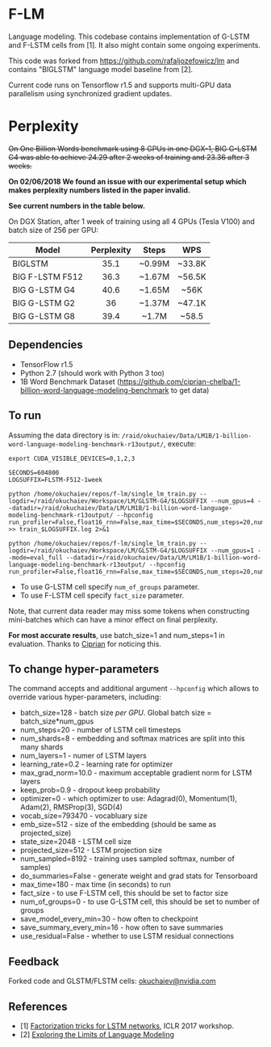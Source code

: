 # F-LM

Language modeling. This codebase contains implementation of G-LSTM and
F-LSTM cells from [1]. It also might contain some ongoing experiments.

This code was forked from https://github.com/rafaljozefowicz/lm and contains "BIGLSTM" language model baseline from [2].

Current code runs on Tensorflow r1.5 and supports multi-GPU data parallelism using synchronized gradient updates.

# Perplexity
~~On One Billion Words benchmark using 8 GPUs in one DGX-1, BIG G-LSTM G4 was able to achieve 24.29 after 2 weeks of training and 23.36 after 3 weeks.~~

__On 02/06/2018 We found an issue with our experimental setup which makes perplexity numbers listed in the paper invalid.__

__See current numbers in the table below.__

On DGX Station, after 1 week of training using all 4 GPUs (Tesla V100) and batch size of 256 per GPU:

| Model           | Perplexity | Steps      | WPS         |
| --------------- | :--------: | :--------: | :---------: |
| BIGLSTM         |  35.1      |    ~0.99M  |  ~33.8K     |
| BIG F-LSTM F512 |  36.3      |    ~1.67M  |  ~56.5K     |
| BIG G-LSTM G4   |  40.6      |    ~1.65M  |  ~56K       |
| BIG G-LSTM G2   |  36        |    ~1.37M  |  ~47.1K     |
| BIG G-LSTM G8   |  39.4      |    ~1.7M   |  ~58.5      |


## Dependencies
* TensorFlow r1.5
* Python 2.7 (should work with Python 3 too)
* 1B Word Benchmark Dataset (https://github.com/ciprian-chelba/1-billion-word-language-modeling-benchmark to get data)

## To run
Assuming the data directory is in: `/raid/okuchaiev/Data/LM1B/1-billion-word-language-modeling-benchmark-r13output/`, execute:

```
export CUDA_VISIBLE_DEVICES=0,1,2,3

SECONDS=604800
LOGSUFFIX=FLSTM-F512-1week

python /home/okuchaiev/repos/f-lm/single_lm_train.py --logdir=/raid/okuchaiev/Workspace/LM/GLSTM-G4/$LOGSUFFIX --num_gpus=4 --datadir=/raid/okuchaiev/Data/LM/LM1B/1-billion-word-language-modeling-benchmark-r13output/ --hpconfig run_profiler=False,float16_rnn=False,max_time=$SECONDS,num_steps=20,num_shards=8,num_layers=2,learning_rate=0.2,max_grad_norm=1,keep_prob=0.9,emb_size=1024,projected_size=1024,state_size=8192,num_sampled=8192,batch_size=256,fact_size=512  >> train_$LOGSUFFIX.log 2>&1

python /home/okuchaiev/repos/f-lm/single_lm_train.py --logdir=/raid/okuchaiev/Workspace/LM/GLSTM-G4/$LOGSUFFIX --num_gpus=1 --mode=eval_full --datadir=/raid/okuchaiev/Data/LM/LM1B/1-billion-word-language-modeling-benchmark-r13output/ --hpconfig run_profiler=False,float16_rnn=False,max_time=$SECONDS,num_steps=20,num_shards=8,num_layers=2,learning_rate=0.2,max_grad_norm=1,keep_prob=0.9,emb_size=1024,projected_size=1024,state_size=8192,num_sampled=8192,batch_size=1,fact_size=512

```

* To use G-LSTM cell specify ```num_of_groups``` parameter.
* To use F-LSTM cell specify ```fact_size``` parameter.

Note, that current data reader may miss some tokens when constructing mini-batches which can have a minor effect on final perplexity.

**For most accurate results**, use batch_size=1 and num_steps=1 in evaluation. Thanks to [Ciprian](https://github.com/ciprian-chelba) for noticing this.

## To change hyper-parameters

The command accepts and additional argument `--hpconfig` which allows to override various hyper-parameters, including:
* batch_size=128 - batch size *per GPU*. Global batch size = batch_size*num_gpus
* num_steps=20 - number of LSTM cell timesteps
* num_shards=8 - embedding and softmax matrices are split into this many shards
* num_layers=1 - numer of LSTM layers
* learning_rate=0.2 - learning rate for optimizer
* max_grad_norm=10.0 -  maximum acceptable gradient norm for LSTM layers
* keep_prob=0.9 - dropout keep probability
* optimizer=0 - which optimizer to use: Adagrad(0), Momentum(1), Adam(2), RMSProp(3), SGD(4)
* vocab_size=793470 - vocabluary size
* emb_size=512 - size of the embedding (should be same as projected_size)
* state_size=2048 - LSTM cell size
* projected_size=512 - LSTM projection size
* num_sampled=8192 - training uses sampled softmax, number of samples)
* do_summaries=False - generate weight and grad stats for Tensorboard
* max_time=180 - max time (in seconds) to run
* fact_size - to use F-LSTM cell, this should be set to factor size
* num_of_groups=0 - to use G-LSTM cell, this should be set to number of groups
* save_model_every_min=30 - how often to checkpoint
* save_summary_every_min=16 - how often to save summaries
* use_residual=False - whether to use LSTM residual connections

## Feedback
Forked code and GLSTM/FLSTM cells: okuchaiev@nvidia.com

## References
* [1] [Factorization tricks for LSTM networks](https://openreview.net/forum?id=ByxWXyNFg&noteId=ByxWXyNFg), ICLR 2017 workshop.
* [2] [Exploring the Limits of Language Modeling](https://arxiv.org/abs/1602.02410)
